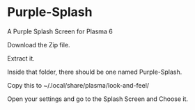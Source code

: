 # Purple-Splash
A Purple Splash Screen for Plasma 6

Download the Zip file.

Extract it.

Inside that folder, there should be one named Purple-Splash.

Copy this to ~/.local/share/plasma/look-and-feel/

Open your settings and go to the Splash Screen and Choose it.
